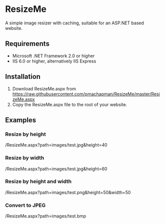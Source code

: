 # ResizeMe

A simple image resizer with caching, suitable for an ASP.NET based website.

## Requirements

 * Microsoft .NET Framework 2.0 or higher
 * IIS 6.0 or higher, alternatively IIS Express

## Installation

 1. Download ResizeMe.aspx from https://raw.githubusercontent.com/pmachapman/ResizeMe/master/ResizeMe.aspx
 2. Copy the ResizeMe.aspx file to the root of your website.

## Examples

### Resize by height
/ResizeMe.aspx?path=images/test.jpg&height=40

### Resize by width
/ResizeMe.aspx?path=images/test.jpg&height=60

### Resize by height and width
/ResizeMe.aspx?path=images/test.png&height=50&width=50

### Convert to JPEG
/ResizeMe.aspx?path=images/test.bmp
